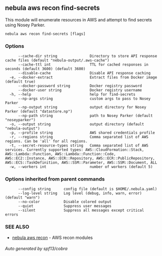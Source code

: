 ## nebula aws recon find-secrets

This module will enumerate resources in AWS and attempt to find secrets using Nosey Parker.

```
nebula aws recon find-secrets [flags]
```

### Options

```
      --cache-dir string               Directory to store API response cache files (default "nebula-output/.aws-cache")
      --cache-ttl int                  TTL for cached responses in seconds (default 3600) (default 3600)
      --disable-cache                  Disable API response caching
  -e, --docker-extract                 Extract files from Docker image (default true)
      --docker-password string         Docker registry password
      --docker-user string             Docker registry username
  -h, --help                           help for find-secrets
      --np-args string                 custom args to pass to Nosey Parker
      --np-output string               output directory for Nosey Parker (default "datastore.np")
      --np-path string                 path to Nosey Parker (default "noseyparker")
  -o, --output string                  output directory (default "nebula-output")
  -p, --profile string                 AWS shared credentials profile
  -r, --regions string                 Comma separated list of AWS regions. Can be 'all' for all regions.
  -t, --secret-resource-types string   Comma separated list of AWS services. Currently supported types: AWS::CloudFormation::Stack, AWS::Lambda::Function, AWS::Lambda::Function::Code, AWS::EC2::Instance, AWS::ECR::Repository, AWS::ECR::PublicRepository, AWS::ECS::TaskDefinition, AWS::SSM::Parameter, AWS::SSM::Document, ALL
  -w, --workers int                    number of workers (default 5)
```

### Options inherited from parent commands

```
      --config string      config file (default is $HOME/.nebula.yaml)
      --log-level string   Log level (debug, info, warn, error) (default "warn")
      --no-color           Disable colored output
      --quiet              Suppress user messages
      --silent             Suppress all messages except critical errors
```

### SEE ALSO

* [nebula aws recon](nebula_aws_recon.md)	 - AWS recon modules

###### Auto generated by spf13/cobra
